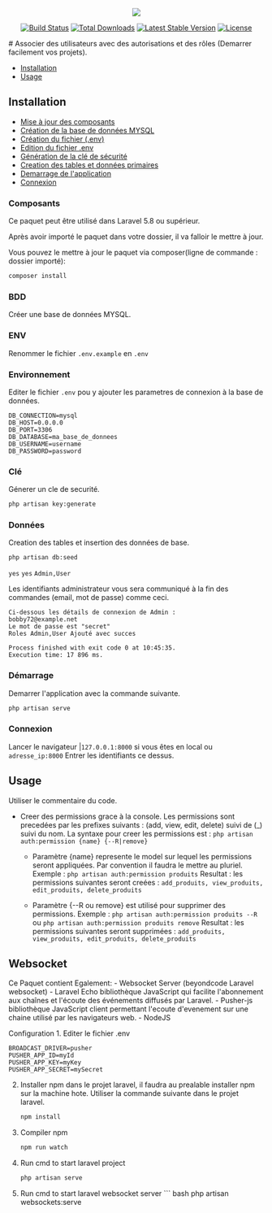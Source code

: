 <p align="center"><img src="https://laravel.com/assets/img/components/logo-laravel.svg"></p>

<p align="center">
<a href="https://travis-ci.org/laravel/framework"><img src="https://travis-ci.org/laravel/framework.svg" alt="Build Status"></a>
<a href="https://packagist.org/packages/laravel/framework"><img src="https://poser.pugx.org/laravel/framework/d/total.svg" alt="Total Downloads"></a>
<a href="https://packagist.org/packages/laravel/framework"><img src="https://poser.pugx.org/laravel/framework/v/stable.svg" alt="Latest Stable Version"></a>
<a href="https://packagist.org/packages/laravel/framework"><img src="https://poser.pugx.org/laravel/framework/license.svg" alt="License"></a>
</p>
# Associer des utilisateurs avec des autorisations et des rôles (Demarrer facilement vos projets).

* [Installation](#installation)
* [Usage](#usage)

## Installation

- [Mise à jour des composants](#Composants)
- [Création de la base de données MYSQL](#BDD)
- [Création du fichier (.env)](#ENV)
- [Edition du fichier .env](#Environnement)
- [Génération de la clé de sécurité](#Clé)
- [Creation des tables et données primaires](#Données)
- [Demarrage de l'application](#Démarrage)
- [Connexion](#Connexion)

### Composants

Ce paquet peut être utilisé dans Laravel 5.8 ou supérieur.

Après avoir importé le paquet dans votre dossier, il va falloir le mettre à jour.

Vous pouvez le mettre à jour le paquet via composer(ligne de commande : dossier importé):

``` bash
composer install
```

### BDD

Créer une base de données MYSQL.

### ENV

Renommer le fichier `.env.example` en `.env`

### Environnement

Editer le fichier `.env` pou y ajouter les parametres de connexion à la base de données.
```
DB_CONNECTION=mysql
DB_HOST=0.0.0.0
DB_PORT=3306
DB_DATABASE=ma_base_de_donnees
DB_USERNAME=username
DB_PASSWORD=password
```
### Clé
Génerer un cle de securité.
``` bash
php artisan key:generate
```
### Données

Creation des tables et insertion des données de base.
``` bash
php artisan db:seed
```
`yes`
`yes`
`Admin,User`

Les identifiants administrateur vous sera communiqué à la fin des commandes (email, mot de passe) comme ceci.
```
Ci-dessous les détails de connexion de Admin :
bobby72@example.net
Le mot de passe est "secret"
Roles Admin,User Ajouté avec succes

Process finished with exit code 0 at 10:45:35.
Execution time: 17 896 ms.
```



### Démarrage

Demarrer l'application avec la commande suivante.
``` bash
php artisan serve
```
### Connexion

Lancer le navigateur |`127.0.0.1:8000` si vous êtes en local ou `adresse_ip:8000`
Entrer les identifiants ce dessus.

## Usage

Utiliser le commentaire du code.

- Creer des permissions grace à la console. Les permissions sont precedées par les prefixes suivants : (add, view, edit, delete) suivi de (_) suivi du nom.
La syntaxe pour creer les permissions est : `php artisan auth:permission {name} {--R|remove}`
  * Paramètre {name} represente le model sur lequel les permissions seront appliquées. Par convention il faudra le mettre au pluriel.
    Exemple : `php artisan auth:permission produits`
    Resultat : les permissions suivantes seront creées : `add_produits, view_produits, edit_produits, delete_produits`
    
  * Paramètre {--R ou remove} est utilisé pour supprimer des permissions.
    Exemple : `php artisan auth:permission produits --R` ou `php artisan auth:permission produits remove`
    Resultat : les permissions suivantes seront supprimées : `add_produits, view_produits, edit_produits, delete_produits`
    
    
## Websocket 
Ce Paquet contient Egalement:
    - Websocket Server (beyondcode Laravel websocket)
    - Laravel Echo bibliothèque JavaScript qui facilite l'abonnement aux chaînes et l'écoute des événements diffusés par Laravel.
    - Pusher-js bibliothèque JavaScript client permettant l'ecoute d'evenement sur une chaine utilisé par les navigateurs web.
    - NodeJS
    
Configuration
    1. Editer le fichier .env
  
    BROADCAST_DRIVER=pusher
    PUSHER_APP_ID=myId
    PUSHER_APP_KEY=myKey
    PUSHER_APP_SECRET=mySecret

   
 
   2. Installer npm dans le projet laravel, il faudra au prealable installer npm sur la machine hote. Utiliser la commande suivante dans le projet laravel.
      ``` bash
      npm install
      ```
   3. Compiler npm
   
      ``` bash
      npm run watch
      ```
   4. Run cmd to start laravel project 
      ``` bash
      php artisan serve
      ```
      
   5. Run cmd  to start laravel websocket server
     ``` bash
      php artisan websockets:serve
